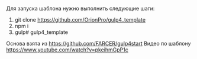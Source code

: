 Для запуска шаблона нужно выполнить следующие шаги:

1. git clone https://github.com/OrionPro/gulp4_template
2. npm i
3. gulp# gulp4_template

Основа взята из https://github.com/FARCER/gulp4start
Видео по шаблону https://www.youtube.com/watch?v=pkeihmGpP1c

